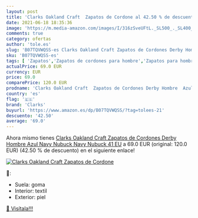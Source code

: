 ```yaml
---
layout: post
title: 'Clarks Oakland Craft  Zapatos de Cordone al 42.50 % de descuento'
date: 2021-06-18 18:35:36
image: 'https://m.media-amazon.com/images/I/316zSveUFtL._SL500_._SL400_.jpg'
comments: true
category: ofertas
author: 'tole.es'
slug: 'B07TQVWQSS-es Clarks Oakland Craft Zapatos de Cordones Derby Hombre Azul...'
sku: 'B07TQVWQSS-es'
tags: [ 'Zapatos','Zapatos de cordones para hombre','Zapatos para hombre','Zapatos y complementos','clarks','zapatos', ]
actualPrice: 69.0 EUR
currency: EUR
price: 69.0
comparePrice: 120.0 EUR
prodname: 'Clarks Oakland Craft  Zapatos de Cordones Derby Hombre  Azul  Navy Nubuck Navy Nubuck   41 EU'
country: 'es'
flag: '🇪🇸'
brand: 'Clarks'
buyurl: 'https://www.amazon.es/dp/B07TQVWQSS/?tag=tolees-21'
descuento: '42.50'
average: '69.0'
---
```


Ahora mismo tienes [Clarks Oakland Craft  Zapatos de Cordones Derby Hombre  Azul  Navy Nubuck Navy Nubuck   41 EU](https://www.amazon.es/dp/B07TQVWQSS/?tag=tolees-21) a 69.0 EUR (original: 120.0 EUR) (42.50 %  de descuento) en el siguiente enlace!

[![Clarks Oakland Craft  Zapatos de Cordone](https://m.media-amazon.com/images/I/316zSveUFtL._SL500_._SL400_.jpg)](https://www.amazon.es/dp/B07TQVWQSS/?tag=tolees-21)

🔎:

- Suela: goma
- Interior: textil
- Exterior: piel

[🛒 Visítala!!!](https://www.amazon.es/dp/B07TQVWQSS/?tag=tolees-21)

